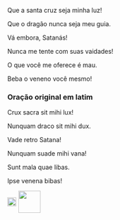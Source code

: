 Que a santa cruz seja minha luz!

Que o dragão nunca seja meu guia.

Vá embora, Satanás!

Nunca me tente com suas vaidades!

O que você me oferece é mau.

Beba o veneno você mesmo!

 
### Oração original em latim

Crux sacra sit mihi lux!

Nunquam draco sit mihi dux.

Vade retro Satana!

Nunquam suade mihi vana!

Sunt mala quae libas.

Ipse venena bibas!

<div style="display: inline-flex; align-items: center;">
  <!-- Video Thumbnail -->
  <a href="https://www.youtube.com/watch?v=ll9TF2vsn3c" target="_blank" style="display: inline-block;">
    <img src="https://img.youtube.com/vi/ll9TF2vsn3c/0.jpg" style="width: 100%; display: block;">
  </a>

  <!-- Play Button -->
  <a href="https://www.youtube.com/watch?v=ll9TF2vsn3c" target="_blank" style="display: inline-block;">
    <img src="https://upload.wikimedia.org/wikipedia/commons/b/b8/YouTube_play_button_icon_%282013%E2%80%932017%29.svg" 
         style="width: 50px; height: auto; margin-left: 5px;">
  </a>
</div>
